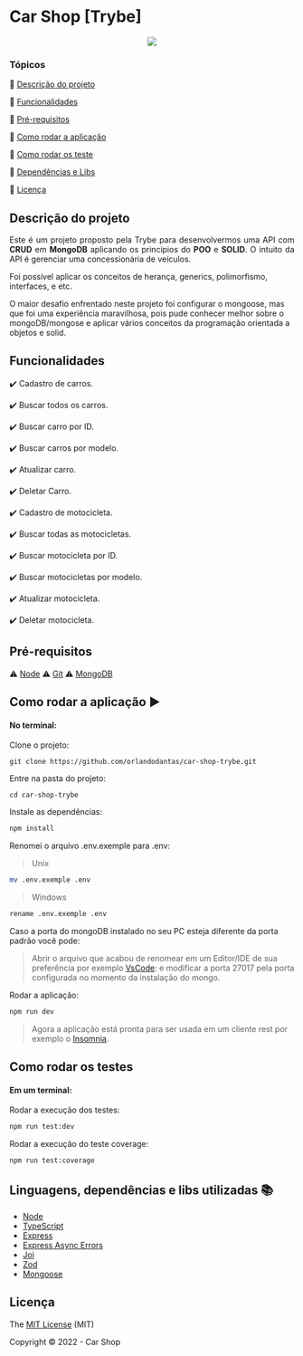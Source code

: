 <h1>Car Shop [Trybe]</h1> 

<p align="center">
  <img src="http://img.shields.io/static/v1?label=STATUS&message=CONCLUIDO&color=GREEN&style=for-the-badge"/>
</p>

### Tópicos 

:small_blue_diamond: [Descrição do projeto](#descrição-do-projeto)

:small_blue_diamond: [Funcionalidades](#funcionalidades)

:small_blue_diamond: [Pré-requisitos](#pré-requisitos)

:small_blue_diamond: [Como rodar a aplicação](#como-rodar-a-aplicação-arrow_forward)

:small_blue_diamond: [Como rodar os teste](#como-rodar-os-testes)

:small_blue_diamond: [Dependências e Libs](#linguagens-dependencias-e-libs-utilizadas-books)

:small_blue_diamond: [Licença](#licença)


## Descrição do projeto 

<p align="justify">
  Este é um projeto proposto pela Trybe para desenvolvermos uma API com <b>CRUD</b> em <b>MongoDB</b> aplicando os princípios do <b>POO</b> e <b>SOLID</b>.
  O intuito da API é gerenciar uma concessionária de veículos.
</p>
<p>Foi possível aplicar os conceitos de herança, generics, polimorfismo, interfaces, e etc.</p>
<p>O maior desafio enfrentado neste projeto foi configurar o mongoose, mas que foi uma experiência maravilhosa, pois pude conhecer melhor sobre o mongoDB/mongose e aplicar vários conceitos da programação orientada a objetos e solid.</p>

## Funcionalidades

:heavy_check_mark: Cadastro de carros.  

:heavy_check_mark: Buscar todos os carros.

:heavy_check_mark: Buscar carro por ID.  

:heavy_check_mark: Buscar carros por modelo.

:heavy_check_mark: Atualizar carro.

:heavy_check_mark: Deletar Carro.


:heavy_check_mark: Cadastro de motocicleta.  

:heavy_check_mark: Buscar todas as motocicletas.

:heavy_check_mark: Buscar motocicleta por ID.  

:heavy_check_mark: Buscar motocicletas por modelo.

:heavy_check_mark: Atualizar motocicleta.

:heavy_check_mark: Deletar motocicleta.


## Pré-requisitos

:warning: [Node](https://nodejs.org/en/download/)
:warning: [Git](https://git-scm.com/downloads)
:warning: [MongoDB](https://www.mongodb.com/try/download/community)

## Como rodar a aplicação :arrow_forward:

#### No terminal:
Clone o projeto: 

```
git clone https://github.com/orlandodantas/car-shop-trybe.git
```
Entre na pasta do projeto: 

```
cd car-shop-trybe
```

Instale as dependências: 

```sh
npm install
```
Renomei o arquivo .env.exemple para .env:
> Unix
```sh
mv .env.exemple .env
```
> Windows
```sh
rename .env.exemple .env
```
Caso a porta do mongoDB instalado no seu PC esteja diferente da porta padrão você pode:
> Abrir o arquivo que acabou de renomear em um Editor/IDE de sua preferência por exemplo [VsCode](https://code.visualstudio.com/):
> e modificar a porta 27017 pela porta configurada no momento da instalação do mongo.

Rodar a aplicação:

```sh
npm run dev
```

> Agora a aplicação está pronta para ser usada em um cliente rest por exemplo o [Insomnia](https://insomnia.rest/download).


## Como rodar os testes

#### Em um terminal:
Rodar a execução dos testes:

```sh
npm run test:dev
```

Rodar a execução do teste coverage:

```sh
npm run test:coverage
```

## Linguagens, dependências e libs utilizadas :books:

- [Node](https://nodejs.org/en/download/)
- [TypeScript](https://www.typescriptlang.org/)
- [Express](https://expressjs.com/pt-br/)
- [Express Async Errors](https://www.npmjs.com/package/express-async-errors)
- [Joi](https://www.npmjs.com/package/joi)
- [Zod](https://www.npmjs.com/package/zod)
- [Mongoose](https://www.npmjs.com/package/mongoose)

## Licença 

The [MIT License]() (MIT)

Copyright :copyright: 2022 - Car Shop
